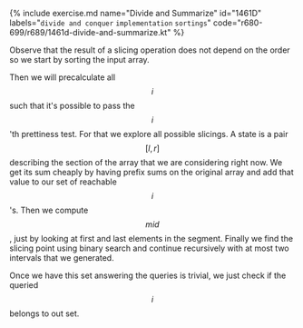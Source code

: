 {% include exercise.md name="Divide and Summarize" id="1461D" labels="`divide and conquer` `implementation` `sortings`" code="r680-699/r689/1461d-divide-and-summarize.kt" %}

Observe that the result of a slicing operation does not depend on the order so we start by sorting the input array.

Then we will precalculate all $$i$$ such that it's possible to pass the $$i$$'th prettiness test.  For that we explore all possible slicings.  A state is a pair $$[l, r]$$ describing the section of the array that we are considering right now.  We get its sum cheaply by having prefix sums on the original array and add that value to our set of reachable $$i$$'s.  Then we compute $$mid$$, just by looking at first and last elements in the segment.  Finally we find the slicing point using binary search and continue recursively with at most two intervals that we generated.

Once we have this set answering the queries is trivial, we just check if the queried $$i$$ belongs to out set.
